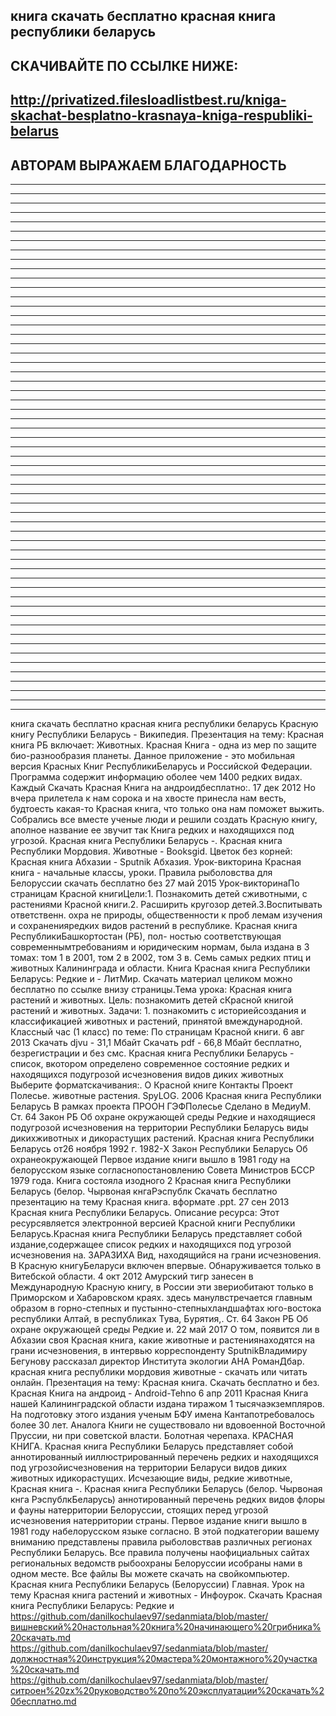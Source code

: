 книга скачать бесплатно красная книга республики беларусь
--------------------------------------------------
СКАЧИВАЙТЕ ПО ССЫЛКЕ НИЖЕ:
--------------------------------------------------
http://privatized.filesloadlistbest.ru/kniga-skachat-besplatno-krasnaya-kniga-respubliki-belarus
--------------------------------------------------
АВТОРАМ ВЫРАЖАЕМ БЛАГОДАРНОСТЬ
--------------------------------------------------
--------------------------------------------------
--------------------------------------------------
--------------------------------------------------
--------------------------------------------------
--------------------------------------------------
--------------------------------------------------
--------------------------------------------------
--------------------------------------------------
--------------------------------------------------
--------------------------------------------------
--------------------------------------------------
--------------------------------------------------
--------------------------------------------------
--------------------------------------------------
--------------------------------------------------
--------------------------------------------------
--------------------------------------------------
--------------------------------------------------
--------------------------------------------------
--------------------------------------------------
--------------------------------------------------
--------------------------------------------------
--------------------------------------------------
--------------------------------------------------
--------------------------------------------------
--------------------------------------------------
--------------------------------------------------
--------------------------------------------------
--------------------------------------------------
--------------------------------------------------
--------------------------------------------------
--------------------------------------------------
--------------------------------------------------
--------------------------------------------------
--------------------------------------------------
--------------------------------------------------
--------------------------------------------------
--------------------------------------------------
--------------------------------------------------
--------------------------------------------------
--------------------------------------------------
--------------------------------------------------
--------------------------------------------------
--------------------------------------------------
--------------------------------------------------
--------------------------------------------------
--------------------------------------------------
--------------------------------------------------
--------------------------------------------------
--------------------------------------------------
--------------------------------------------------
--------------------------------------------------
--------------------------------------------------
--------------------------------------------------
--------------------------------------------------
--------------------------------------------------
--------------------------------------------------
книга скачать бесплатно красная книга республики беларусь Красную книгу Республики Беларусь - Википедия. Презентация на тему: Красная книга РБ включает: Животных. Красная Книга - одна из мер по защите био-разнообразия планеты. Данное приложение - это мобильная версия Красных Книг РеспубликиБеларусь и Российской Федерации. Программа содержит информацию оболее чем 1400 редких видах. Каждый  Скачать Красная Книга на андроидбесплатно:. 17 дек 2012  Но вчера прилетела к нам сорока и на хвосте принесла нам весть, будтоесть какая-то Красная книга, что только она нам поможет выжить. Собрались все вместе ученые люди и решили создать Красную книгу, аполное название ее звучит так Книга редких и находящихся под угрозой. Красная книга Республики Беларусь -. Красная книга Республики Мордовия. Животные - Booksgid. Цветок без корней: Красная книга Абхазии - Sputnik Абхазия. Урок-викторина Красная книга - начальные классы, уроки. Правила рыболовства для Белоруссии скачать бесплатно без
27 май 2015  Урок-викторинаПо страницам Красной книгиЦели:1. Познакомить детей сживотными, с растениями Красной книги.2. Расширить кругозор детей.3.Воспитывать ответственн. охра не природы, общественности к проб лемам изучения и сохраненияредких видов растений в республике. Красная книга РеспубликиБашкортостан (РБ), пол- ностью соответствующая современнымтребованиям и юридическим нормам, была издана в 3 томах: том 1  в 2001, том 2  в 2002, том 3  в. Семь самых редких птиц и животных Калининграда и области. Книга Красная книга Республики Беларусь: Редкие и  - ЛитМир. Скачать материал целиком можно бесплатно по ссылке внизу страницы.Тема урока: Красная книга растений и животных. Цель: познакомить детей сКрасной книгой растений и животных. Задачи: 1. познакомить с историейсоздания и классификацией животных и растений, принятой вмеждународной. Классный час (1 класс) по теме: По страницам Красной книги. 6 авг 2013  Cкачать djvu - 31,1 Мбайт Cкачать pdf - 66,8 Мбайт бесплатно, безрегистрации и без смс. Красная книга Республики Беларусь - список, вкотором определено современное состояние редких и находящихся подугрозой исчезновения видов диких животных  Выберите форматскачивания:. О Красной книге  Контакты  Проект Полесье. животные растения. SpyLOG. 2006 Красная книга Республики Беларусь В рамках проекта ПРООН ГЭФПолесье Сделано в МедиуМ. Ст. 64 Закон РБ Об охране окружающей среды Редкие и находящиеся подугрозой исчезновения на территории Республики Беларусь виды дикихживотных и дикорастущих растений. Красная книга Республики Беларусь от26 ноября 1992 г.  1982-X Закон Республики Беларусь Об охранеокружающей
Первое издание книги вышло в 1981 году на белорусском языке согласнопостановлению Совета Министров БССР 1979 года. Книга состояла изодного  2 Красная книга Республики Беларусь (белор. Чырвоная кнгаРэспублк  Скачать бесплатно презентацию на тему Красная книга. вформате .ppt. 27 сен 2013  Красная книга Республики Беларусь. Описание ресурса: Этот ресурсявляется электронной версией Красной книги Республики Беларусь.Красная книга Республики Беларусь представляет собой издание,содержащее список редких и находящихся под угрозой исчезновения на. ЗАРАЗИХА Вид, находящийся на грани исчезновения. В Красную книгуБеларуси включен впервые. Обнаруживается только в Витебской области. 4 окт 2012  Амурский тигр занесен в Международную Красную книгу, в России эти звериобитают только в Приморском и Хабаровском краях.  здесь манулвстречается главным образом в горно-степных и пустынно-степныхландшафтах юго-востока республики Алтай, в республиках Тува, Бурятия,. Ст. 64 Закон РБ Об охране окружающей среды Редкие и. 22 май 2017  О том, появится ли в Абхазии своя Красная книга, какие животные и растениянаходятся на грани исчезновения, в интервью корреспонденту SputnikВладимиру Бегунову рассказал директор Института экологии АНА РоманДбар. красная книга республики мордовия животные - скачать или читать онлайн. Презентация на тему: Красная книга. Скачать бесплатно и без. Красная Книга на андроид - Android-Tehno
6 апр 2011  Красная Книга нашей Калининградской области издана тиражом 1 тысячаэкземпляров. На подготовку этого издания ученым БФУ имена Кантапотребовалось более 30 лет. Аналога Книги не существовало ни вдовоенной Восточной Пруссии, ни при советской власти. Болотная черепаха. КРАСНАЯ КНИГА. Красная книга Республики Беларусь представляет собой аннотированный ииллюстрированный перечень редких и находящихся под угрозойисчезновения на территории Беларуси видов диких животных идикорастущих. Исчезающие виды, редкие животные, Красная книга -. Красная книга Республики Беларусь (белор. Чырвоная кнга РэспублкБеларусь)  аннотированный перечень редких видов флоры и фауны натерритории Белоруссии, стоящих перед угрозой исчезновения натерритории страны. Первое издание книги вышло в 1981 году набелорусском языке согласно. В этой подкатегории вашему вниманию представлены правила рыболовствав различных регионах Республики Беларусь. Все правила получены наофициальных сайтах региональных ведомств рыбоохраны Белоруссии исобраны нами в одном месте. Все файлы Вы можете скачать на свойкомпьютер. Красная книга Республики Беларусь (Белоруссии)  Главная. Урок на тему  Красная книга растений и животных - Инфоурок. Скачать Красная книга Республики Беларусь: Редкие и
https://github.com/danilkochulaev97/sedanmiata/blob/master/вишневский%20настольная%20книга%20начинающего%20грибника%20скачать.md
https://github.com/danilkochulaev97/sedanmiata/blob/master/должностная%20инструкция%20мастера%20монтажного%20участка%20скачать.md
https://github.com/danilkochulaev97/sedanmiata/blob/master/ситроен%20zx%20руководство%20по%20эксплуатации%20скачать%20бесплатно.md
